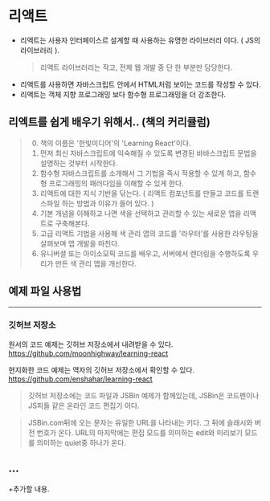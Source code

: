 # 리액트

- 리엑트는 사용자 인터페이스르 설계할 때 사용하는 유명한 라이브러리 이다. ( JS의 라이브러리 ).
    > 리액트 라이브러리는 작고, 전체 웹 개발 중 단 한 부분만 담당한다.
- 리액트를 사용하면 자바스크립트 안에서 HTML처럼 보이는 코드를 작성할 수 있다.
- 리액트는 객체 지향 프로그래밍 보다 함수형 프로그래밍을 더 강조한다.
## 리엑트를 쉽게 배우기 위해서.. (책의 커리큘럼)

> 0. 책의 이름은 '한빛미디어'의 'Learning React'이다.
> 1. 먼저 최신 자바스크립트에 익숙해질 수 있도록 변경된 바바스크립트 문법을 설명하는 것부터 시작한다.
>2. 함수형 자바스크립트를 소개해서 그 기법을 즉시 적용할 수 있게 하고, 함수형 프로그래밍의 패러다임을 이해할 수 있게 한다.
>3. 리액트에 대한 지식 기반을 닦는다. ( 리액트 컴포넌트를 만들고 코드를 트랜스파일 하는 방법과 이유가 들어 있다. )
>4. 기본 개념을 이해하고 나면 색을 선택하고 관리할 수 있는 새로운 앱을 리액트로 구축해본다.
>5. 고급 리액트 기법을 사용해 색 관리 앱의 코드를 '라우터'를 사용한 라우팅을 살펴보며 앱 개발을 마친다.
>6. 유니버셜 또는 아이소모픽 코드를 배우고, 서버에서 렌더링을 수행하도록 우리가 만든 색 관리 앱을 개선한다.

## 예제 파일 사용법

************

### 깃허브 저장소
원서의 코드 예제는 깃허브 저장소에서 내려받을 수 있다.
<https://github.com/moonhighway/learning-react>  

현지화한 코드 예제는 역자의 깃허브 저장소에서 확인할 수 있다.
<https://github.com/enshahar/learning-react>  
> 깃허브 저장소에는 코드 파일과 JSBin 예제가 함께있는데, JSBin은 코드펜이나 JS피들 같은 온라인 코드 편집기 이다.

> JSBin.com뒤에 오는 문자는 유일한 URL을 나타내는 키다. 그 뒤에 슬래시와 버전 번호가 온다. URL의 마지막에는 편집 모드를 의미하는 edit와 미리보기 모드를 의미하는 quiet중 하나가 온다.

## ...

 +추가할 내용.